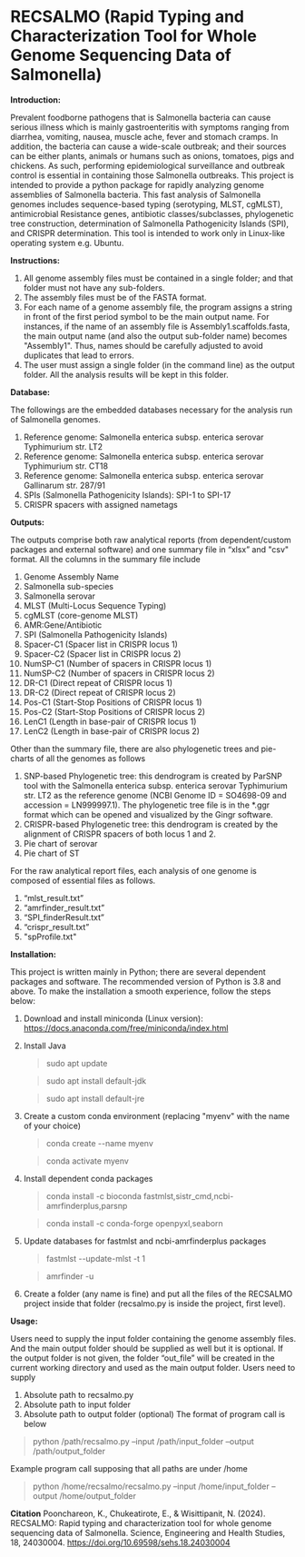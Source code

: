 # RECSALMO (Rapid Typing and Characterization Tool for Whole Genome Sequencing Data of Salmonella)

**Introduction:**

Prevalent foodborne pathogens that is Salmonella bacteria can cause serious illness which is mainly gastroenteritis with symptoms ranging from diarrhea, vomiting, nausea, muscle ache, fever and stomach cramps. In addition, the bacteria can cause a wide-scale outbreak; and their sources can be either plants, animals or humans such as onions, tomatoes, pigs and chickens. As such, performing epidemiological surveillance and outbreak control is essential in containing those Salmonella outbreaks. 
This project is intended to provide a python package for rapidly analyzing genome assemblies of Salmonella bacteria. This fast analysis of Salmonella genomes includes sequence-based typing (serotyping, MLST, cgMLST), antimicrobial Resistance genes, antibiotic classes/subclasses, phylogenetic tree construction, determination of Salmonella Pathogenicity Islands (SPI), and CRISPR determination.
This tool is intended to work only in Linux-like operating system e.g. Ubuntu. 


**Instructions:**

1. All genome assembly files must be contained in a single folder; and that folder must not have any sub-folders.
2. The assembly files must be of the FASTA format.
3. For each name of a genome assembly file, the program assigns a string in front of the first period symbol to be the main output name. For instances, if the name of an assembly file is Assembly1.scaffolds.fasta, the main output name (and also the output sub-folder name) becomes "Assembly1". Thus, names should be carefully adjusted to avoid duplicates that lead to errors.
4. The user must assign a single folder (in the command line) as the output folder. All the analysis results will be kept in this folder.


**Database:**

The followings are the embedded databases necessary for the analysis run of Salmonella genomes.
1.	Reference genome: Salmonella enterica subsp. enterica serovar Typhimurium str. LT2
2.	Reference genome: Salmonella enterica subsp. enterica serovar Typhimurium str. CT18
3.	Reference genome: Salmonella enterica subsp. enterica serovar Gallinarum str. 287/91
4.	SPIs (Salmonella Pathogenicity Islands): SPI-1 to SPI-17
5.	CRISPR spacers with assigned nametags


**Outputs:**

The outputs comprise both raw analytical reports (from dependent/custom packages and external software) and one summary file in “xlsx” and "csv" format. All the columns in the summary file include    
1.	Genome Assembly Name
2.	Salmonella sub-species
3.	Salmonella serovar
4.	MLST (Multi-Locus Sequence Typing)
5.	cgMLST (core-genome MLST)
6.	AMR:Gene/Antibiotic
7.	SPI (Salmonella Pathogenicity Islands) 
8.	Spacer-C1 (Spacer list in CRISPR locus 1)
9.	Spacer-C2 (Spacer list in CRISPR locus 2)
10.	NumSP-C1 (Number of spacers in CRISPR locus 1)
11.	NumSP-C2 (Number of spacers in CRISPR locus 2)
12.	DR-C1 (Direct repeat of CRISPR locus 1)
13.	DR-C2 (Direct repeat of CRISPR locus 2)
14.	Pos-C1 (Start-Stop Positions of CRISPR locus 1)
15.	Pos-C2 (Start-Stop Positions of CRISPR locus 2)
16.	LenC1 (Length in base-pair of  CRISPR locus 1)
17.	LenC2 (Length in base-pair of  CRISPR locus 2) 
    
Other than the summary file, there are also phylogenetic trees and pie-charts of all the genomes as follows
1. SNP-based Phylogenetic tree: this dendrogram is created by ParSNP tool with the Salmonella enterica subsp. enterica serovar Typhimurium str. LT2 as the reference genome (NCBI Genome ID = SO4698-09 and accession = LN999997.1). The phylogenetic tree file is in the *.ggr format which can be opened and visualized by the Gingr software.
2. CRISPR-based Phylogenetic tree: this dendrogram is created by the alignment of CRISPR spacers of both locus 1 and 2.
3. Pie chart of serovar
4. Pie chart of ST

For the raw analytical report files, each analysis of one genome is composed of essential files as follows.
1.	“mlst_result.txt”
2.	“amrfinder_result.txt”
3.	“SPI_finderResult.txt”
4.	“crispr_result.txt”
5.	"spProfile.txt"


**Installation:**

This project is written mainly in Python; there are several dependent packages and software. The recommended version of Python is 3.8 and above. To make the installation a smooth experience, follow the steps below:
1. Download and install miniconda (Linux version): https://docs.anaconda.com/free/miniconda/index.html
2. Install Java
   >sudo apt update
   
   >sudo apt install default-jdk
   
   >sudo apt install default-jre
3. Create a custom conda environment (replacing "myenv" with the name of your choice)
   >conda create --name myenv
   
   >conda activate myenv
4. Install dependent conda packages
   >conda install -c bioconda fastmlst,sistr_cmd,ncbi-amrfinderplus,parsnp

   >conda install -c conda-forge openpyxl,seaborn
5. Update databases for fastmlst and ncbi-amrfinderplus packages
   >fastmlst --update-mlst -t 1
   
   >amrfinder -u
6. Create a folder (any name is fine) and put all the files of the RECSALMO project inside that folder (recsalmo.py is inside the project, first level).


**Usage:**

Users need to supply the input folder containing the genome assembly files. And the main output folder should be supplied as well but it is optional. If the output folder is not given, the folder “out_file” will be created in the current working directory and used as the main output folder.
Users need to supply 
  1. Absolute path to recsalmo.py
  2. Absolute path to input folder
  3. Absolute path to output folder (optional)
The format of program call is below
>python /path/recsalmo.py –input /path/input_folder –output /path/output_folder

Example program call supposing that all paths are under /home 
>python /home/recsalmo/recsalmo.py –input /home/input_folder –output /home/output_folder

**Citation**
Poonchareon, K., Chukeatirote, E., & Wisittipanit, N. (2024). RECSALMO: Rapid typing and characterization tool for whole genome sequencing data of Salmonella. Science, Engineering and Health Studies, 18, 24030004. https://doi.org/10.69598/sehs.18.24030004
  
